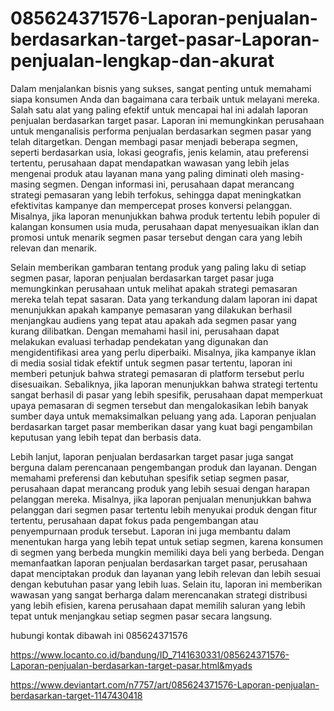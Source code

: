 # 085624371576-Laporan-penjualan-berdasarkan-target-pasar-Laporan-penjualan-lengkap-dan-akurat

Dalam menjalankan bisnis yang sukses, sangat penting untuk memahami siapa konsumen Anda dan bagaimana cara terbaik untuk melayani mereka. Salah satu alat yang paling efektif untuk mencapai hal ini adalah laporan penjualan berdasarkan target pasar. Laporan ini memungkinkan perusahaan untuk menganalisis performa penjualan berdasarkan segmen pasar yang telah ditargetkan. Dengan membagi pasar menjadi beberapa segmen, seperti berdasarkan usia, lokasi geografis, jenis kelamin, atau preferensi tertentu, perusahaan dapat mendapatkan wawasan yang lebih jelas mengenai produk atau layanan mana yang paling diminati oleh masing-masing segmen. Dengan informasi ini, perusahaan dapat merancang strategi pemasaran yang lebih terfokus, sehingga dapat meningkatkan efektivitas kampanye dan mempercepat proses konversi pelanggan. Misalnya, jika laporan menunjukkan bahwa produk tertentu lebih populer di kalangan konsumen usia muda, perusahaan dapat menyesuaikan iklan dan promosi untuk menarik segmen pasar tersebut dengan cara yang lebih relevan dan menarik.

Selain memberikan gambaran tentang produk yang paling laku di setiap segmen pasar, laporan penjualan berdasarkan target pasar juga memungkinkan perusahaan untuk melihat apakah strategi pemasaran mereka telah tepat sasaran. Data yang terkandung dalam laporan ini dapat menunjukkan apakah kampanye pemasaran yang dilakukan berhasil menjangkau audiens yang tepat atau apakah ada segmen pasar yang kurang dilibatkan. Dengan memahami hasil ini, perusahaan dapat melakukan evaluasi terhadap pendekatan yang digunakan dan mengidentifikasi area yang perlu diperbaiki. Misalnya, jika kampanye iklan di media sosial tidak efektif untuk segmen pasar tertentu, laporan ini memberi petunjuk bahwa strategi pemasaran di platform tersebut perlu disesuaikan. Sebaliknya, jika laporan menunjukkan bahwa strategi tertentu sangat berhasil di pasar yang lebih spesifik, perusahaan dapat memperkuat upaya pemasaran di segmen tersebut dan mengalokasikan lebih banyak sumber daya untuk memaksimalkan peluang yang ada. Laporan penjualan berdasarkan target pasar memberikan dasar yang kuat bagi pengambilan keputusan yang lebih tepat dan berbasis data.

Lebih lanjut, laporan penjualan berdasarkan target pasar juga sangat berguna dalam perencanaan pengembangan produk dan layanan. Dengan memahami preferensi dan kebutuhan spesifik setiap segmen pasar, perusahaan dapat merancang produk yang lebih sesuai dengan harapan pelanggan mereka. Misalnya, jika laporan penjualan menunjukkan bahwa pelanggan dari segmen pasar tertentu lebih menyukai produk dengan fitur tertentu, perusahaan dapat fokus pada pengembangan atau penyempurnaan produk tersebut. Laporan ini juga membantu dalam menentukan harga yang lebih tepat untuk setiap segmen, karena konsumen di segmen yang berbeda mungkin memiliki daya beli yang berbeda. Dengan memanfaatkan laporan penjualan berdasarkan target pasar, perusahaan dapat menciptakan produk dan layanan yang lebih relevan dan lebih sesuai dengan kebutuhan pasar yang lebih luas. Selain itu, laporan ini memberikan wawasan yang sangat berharga dalam merencanakan strategi distribusi yang lebih efisien, karena perusahaan dapat memilih saluran yang lebih tepat untuk menjangkau setiap segmen pasar secara langsung.

hubungi kontak dibawah ini
085624371576

https://www.locanto.co.id/bandung/ID_7141630331/085624371576-Laporan-penjualan-berdasarkan-target-pasar.html&myads

https://www.deviantart.com/n7757/art/085624371576-Laporan-penjualan-berdasarkan-target-1147430418
